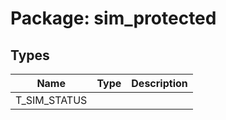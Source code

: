 # Package: sim_protected
## Types
| Name         | Type | Description |
| ------------ | ---- | ----------- |
| T_SIM_STATUS |      |             |
